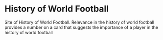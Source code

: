 # History of World Football

Site of History of World Football. Relevance in the history of world football provides a number on a card that suggests the importance of a player in the history of world football
